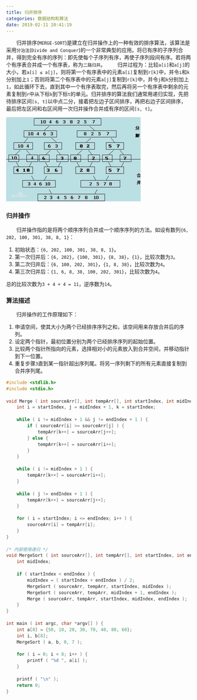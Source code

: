```yaml
---
title: 归并排序
categories: 数据结构和算法
date: 2019-02-11 20:41:19
---
```

&emsp;&emsp;归并排序(`MERGE-SORT`)是建立在归并操作上的一种有效的排序算法，该算法是采用`分治法`(`Divide and Conquer`)的一个非常典型的应用。将已有序的子序列合并，得到完全有序的序列：即先使每个子序列有序，再使子序列段间有序。若将两个有序表合并成一个有序表，称为`二路归并`。<!--more-->
&emsp;&emsp;归并过程为：比较`a[i]`和`a[j]`的大小，若`a[i] ≤ a[j]`，则将第一个有序表中的元素`a[i]`复制到`r[k]`中，并令`i`和`k`分别加上`1`；否则将第二个有序表中的元素`a[j]`复制到`r[k]`中，并令`j`和`k`分别加上`1`，如此循环下去，直到其中一个有序表取完，然后再将另一个有序表中剩余的元素复制到`r`中从下标`k`到下标`t`的单元。归并排序的算法我们通常用递归实现，先把待排序区间`[s, t]`以中点二分，接着把左边子区间排序，再把右边子区间排序，最后把左区间和右区间用一次归并操作合并成有序的区间`[s, t]`。

<img src="./归并排序/1.png" height="230" width="367">

### 归并操作

&emsp;&emsp;归并操作指的是将两个顺序序列合并成一个顺序序列的方法。如设有数列`{6, 202, 100, 301, 38, 8, 1}`：

1. 初始状态：`{6, 202, 100, 301, 38, 8, 1}`。
2. 第一次归并后：`{6, 202}`，`{100, 301}`，`{8, 38}`，`{1}`，比较次数为`3`。
3. 第二次归并后：`{6, 100, 202, 301}`，`{1, 8, 38}`，比较次数为`4`。
4. 第三次归并后：`{1, 6, 8, 38, 100, 202, 301}`，比较次数为`4`。

总的比较次数为`3 + 4 + 4 = 11`，逆序数为`14`。

### 算法描述

&emsp;&emsp;归并操作的工作原理如下：

1. 申请空间，使其大小为两个已经排序序列之和，该空间用来存放合并后的序列。
2. 设定两个指针，最初位置分别为两个已经排序序列的起始位置。
3. 比较两个指针所指向的元素，选择相对小的元素放入到合并空间，并移动指针到下一位置。
4. 重复步骤`3`直到某一指针超出序列尾。将另一序列剩下的所有元素直接复制到合并序列尾。

``` cpp
#include <stdlib.h>
#include <stdio.h>

void Merge ( int sourceArr[], int tempArr[], int startIndex, int midIndex, int endIndex ) {
    int i = startIndex, j = midIndex + 1, k = startIndex;

    while ( i != midIndex + 1 && j != endIndex + 1 ) {
        if ( sourceArr[i] >= sourceArr[j] ) {
            tempArr[k++] = sourceArr[j++];
        } else {
            tempArr[k++] = sourceArr[i++];
        }
    }

    while ( i != midIndex + 1 ) {
        tempArr[k++] = sourceArr[i++];
    }

    while ( j != endIndex + 1 ) {
        tempArr[k++] = sourceArr[j++];
    }

    for ( i = startIndex; i <= endIndex; i++ ) {
        sourceArr[i] = tempArr[i];
    }
}

/* 内部使用递归 */
void MergeSort ( int sourceArr[], int tempArr[], int startIndex, int endIndex ) {
    int midIndex;

    if ( startIndex < endIndex ) {
        midIndex = ( startIndex + endIndex ) / 2;
        MergeSort ( sourceArr, tempArr, startIndex, midIndex );
        MergeSort ( sourceArr, tempArr, midIndex + 1, endIndex );
        Merge ( sourceArr, tempArr, startIndex, midIndex, endIndex );
    }
}

int main ( int argc, char *argv[] ) {
    int a[8] = {50, 10, 20, 30, 70, 40, 80, 60};
    int i, b[8];
    MergeSort ( a, b, 0, 7 );

    for ( i = 0; i < 8; i++ ) {
        printf ( "%d ", a[i] );
    }

    printf ( "\n" );
    return 0;
}
```